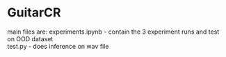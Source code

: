 # GuitarCR

main files are: experiments.ipynb - contain the 3 experiment runs and test on OOD dataset  
                test.py - does inference on wav file
